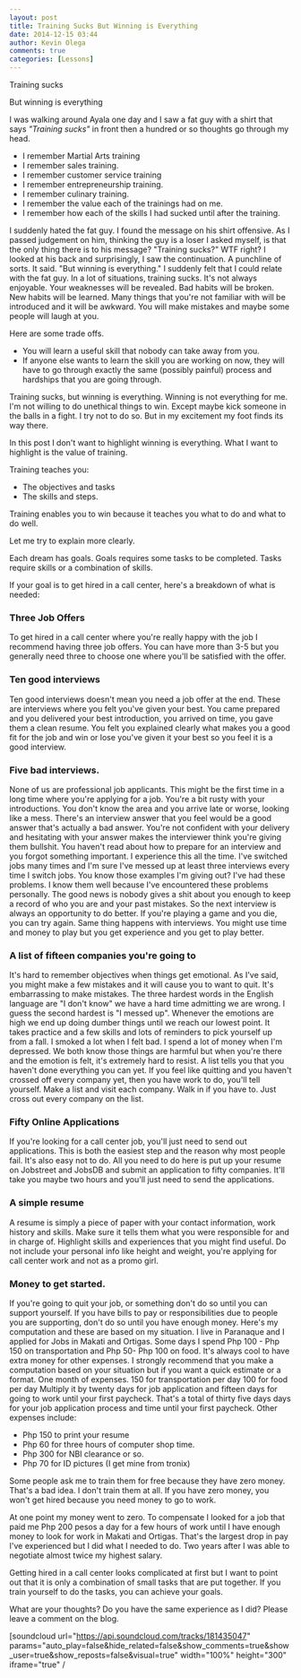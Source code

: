 ```yaml
---
layout: post
title: Training Sucks But Winning is Everything
date: 2014-12-15 03:44
author: Kevin Olega
comments: true
categories: [Lessons]
---
```

Training sucks

But winning is everything

I was walking around Ayala one day and I saw a fat guy with a shirt that says <em>"Training sucks"</em> in front then a hundred or so thoughts go through my head.
- I remember Martial Arts training
- I remember sales training.
- I remember customer service training
- I remember entrepreneurship training.
- I remember culinary training.
- I remember the value each of the trainings had on me.
- I remember how each of the skills I had sucked until after the training.

I suddenly hated the fat guy. I found the message on his shirt offensive. As I passed judgement on him, thinking the guy is a loser I asked myself, is that the only thing there is to his message? "Training sucks?" WTF right? I looked at his back and surprisingly, I saw the continuation. A punchline of sorts. It said. "But winning is everything." I suddenly felt that I could relate with the fat guy. In a lot of situations, training sucks. It's not always enjoyable. Your weaknesses will be revealed. Bad habits will be broken. New habits will be learned. Many things that you're not familiar with will be introduced and it will be awkward. You will make mistakes and maybe some people will laugh at you.

Here are some trade offs.
- You will learn a useful skill that nobody can take away from you.
- If anyone else wants to learn the skill you are working on now, they will have to go through exactly the same (possibly painful) process and hardships that you are going through.

Training sucks, but winning is everything. Winning is not everything for me. I'm not willing to do unethical things to win. Except maybe kick someone in the balls in a fight. I try not to do so. But in my excitement my foot finds its way there.

In this post I don't want to highlight winning is everything. What I want to highlight is the value of training.

Training teaches you:
- The objectives and tasks
- The skills and steps.

Training enables you to win because it teaches you what to do and what to do well.

Let me try to explain more clearly.

Each dream has goals. Goals requires some tasks to be completed. Tasks require skills or a combination of skills.

If your goal is to get hired in a call center, here's a breakdown of what is needed:

<h3>Three Job Offers</h3>

To get hired in a call center where you're really happy with the job I recommend having three job offers. You can have more than 3-5 but you generally need three to choose one where you'll be satisfied with the offer.

<h3>Ten good interviews</h3>

Ten good interviews doesn't mean you need a job offer at the end. These are interviews where you felt you've given your best. You came prepared and you delivered your best introduction, you arrived on time, you gave them a clean resume. You felt you explained clearly what makes you a good fit for the job and win or lose you've given it your best so you feel it is a good interview.

<h3>Five bad interviews.</h3>

None of us are professional job applicants. This might be the first time in a long time where you're applying for a job. You're a bit rusty with your introductions. You don't know the area and you arrive late or worse, looking like a mess. There's an interview answer that you feel would be a good answer that's actually a bad answer. You're not confident with your delivery and hesitating with your answer makes the interviewer think you're giving them bullshit. You haven't read about how to prepare for an interview and you forgot something important. I experience this all the time. I've switched jobs many times and I'm sure I've messed up at least three interviews every time I switch jobs. You know those examples I'm giving out? I've had these problems. I know them well because I've encountered these problems personally. The good news is nobody gives a shit about you enough to keep a record of who you are and your past mistakes. So the next interview is always an opportunity to do better. If you're playing a game and you die, you can try again. Same thing happens with interviews. You might use time and money to play but you get experience and you get to play better.

<h3>A list of fifteen companies you're going to</h3>

It's hard to remember objectives when things get emotional. As I've said, you might make a few mistakes and it will cause you to want to quit. It's embarrassing to make mistakes. The three hardest words in the English language are "I don't know" we have a hard time admitting we are wrong. I guess the second hardest is "I messed up". Whenever the emotions are high we end up doing dumber things until we reach our lowest point. It takes practice and a few skills and lots of reminders to pick yourself up from a fall. I smoked a lot when I felt bad. I spend a lot of money when I'm depressed. We both know those things are harmful but when you're there and the emotion is felt, it's extremely hard to resist. A list tells you that you haven't done everything you can yet. If you feel like quitting and you haven't crossed off every company yet, then you have work to do, you'll tell yourself. Make a list and visit each company. Walk in if you have to. Just cross out every company on the list.

<h3>Fifty Online Applications</h3>

If you're looking for a call center job, you'll just need to send out applications. This is both the easiest step and the reason why most people fail. It's also easy not to do. All you need to do here is put up your resume on Jobstreet and JobsDB and submit an application to fifty companies. It'll take you maybe two hours and you'll just need to send the applications.

<h3>A simple resume</h3>

A resume is simply a piece of paper with your contact information, work history and skills. Make sure it tells them what you were responsible for and in charge of. Highlight skills and experiences that you might find useful. Do not include your personal info like height and weight, you're applying for call center work and not as a promo girl.

<h3>Money to get started.</h3>

If you're going to quit your job, or something don't do so until you can support yourself. If you have bills to pay or responsibilities due to people you are supporting, don't do so until you have enough money. Here's my computation and these are based on my situation. I live in Paranaque and I applied for Jobs in Makati and Ortigas. Some days I spend Php 100 - Php 150 on transportation and Php 50- Php 100 on food. It's always cool to have extra money for other expenses. I strongly recommend that you make a computation based on your situation but if you want a quick estimate or a format.
One month of expenses.
150 for transportation per day
100 for food per day
Multiply it by twenty days for job application and fifteen days for going to work until your first paycheck. That's a total of thirty five days days for your job application process and time until your first paycheck.
Other expenses include:
- Php 150 to print your resume
- Php 60 for three hours of computer shop time.
- Php 300 for NBI clearance or so.
- Php 70 for ID pictures (I get mine from tronix)

Some people ask me to train them for free because they have zero money. That's a bad idea. I don't train them at all. If you have zero money, you won't get hired because you need money to go to work.

At one point my money went to zero. To compensate I looked for a job that paid me Php 200 pesos a day for a few hours of work until I have enough money to look for work in Makati and Ortigas. That's the largest drop in pay I've experienced but I did what I needed to do. Two years after I was able to negotiate almost twice my highest salary.

Getting hired in a call center looks complicated at first but I want to point out that it is only a combination of small tasks that are put together. If you train yourself to do the tasks, you can achieve your goals.

What are your thoughts? Do you have the same experience as I did? Please leave a comment on the blog.

[soundcloud url="https://api.soundcloud.com/tracks/181435047" params="auto_play=false&amp;hide_related=false&amp;show_comments=true&amp;show_user=true&amp;show_reposts=false&amp;visual=true" width="100%" height="300" iframe="true" /
